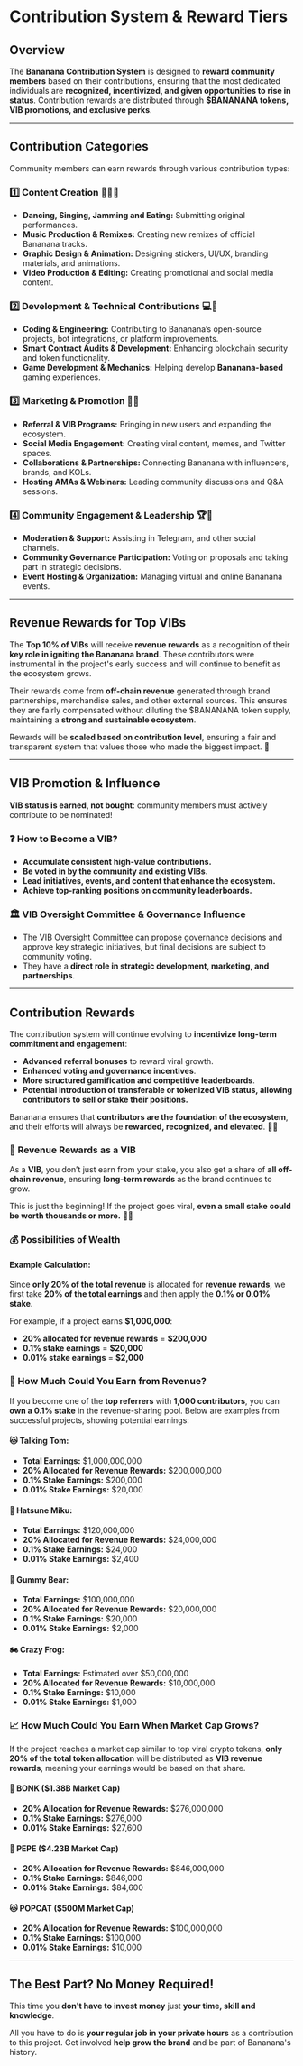 # Contribution System & Reward Tiers

## Overview
The **Bananana Contribution System** is designed to **reward community members** based on their contributions, ensuring that the most dedicated individuals are **recognized, incentivized, and given opportunities to rise in status**. Contribution rewards are distributed through **$BANANANA tokens, VIB promotions, and exclusive perks**.

---

## Contribution Categories
Community members can earn rewards through various contribution types:

### 1️⃣ Content Creation 🎨🎤🎶
- **Dancing, Singing, Jamming and Eating:** Submitting original performances.
- **Music Production & Remixes:** Creating new remixes of official Bananana tracks.
- **Graphic Design & Animation:** Designing stickers, UI/UX, branding materials, and animations.
- **Video Production & Editing:** Creating promotional and social media content.

### 2️⃣ Development & Technical Contributions 💻🔧
- **Coding & Engineering:** Contributing to Bananana’s open-source projects, bot integrations, or platform improvements.
- **Smart Contract Audits & Development:** Enhancing blockchain security and token functionality.
- **Game Development & Mechanics:** Helping develop **Bananana-based** gaming experiences.

### 3️⃣ Marketing & Promotion 📢🔥
- **Referral & VIB Programs:** Bringing in new users and expanding the ecosystem.
- **Social Media Engagement:** Creating viral content, memes, and Twitter spaces.
- **Collaborations & Partnerships:** Connecting Bananana with influencers, brands, and KOLs.
- **Hosting AMAs & Webinars:** Leading community discussions and Q&A sessions.

### 4️⃣ Community Engagement & Leadership 🏆🤝
- **Moderation & Support:** Assisting in Telegram, and other social channels.
- **Community Governance Participation:** Voting on proposals and taking part in strategic decisions.
- **Event Hosting & Organization:** Managing virtual and online Bananana events.

---

## Revenue Rewards for Top VIBs  

The **Top 10% of VIBs** will receive **revenue rewards** as a recognition of their **key role in igniting the Bananana brand**. These contributors were instrumental in the project's early success and will continue to benefit as the ecosystem grows.  

Their rewards come from **off-chain revenue** generated through brand partnerships, merchandise sales, and other external sources. This ensures they are fairly compensated without diluting the $BANANANA token supply, maintaining a **strong and sustainable ecosystem**.  

Rewards will be **scaled based on contribution level**, ensuring a fair and transparent system that values those who made the biggest impact. 🚀  

---

## VIB Promotion & Influence
**VIB status is earned, not bought**: community members must actively contribute to be nominated!

### ❓ How to Become a VIB?
- **Accumulate consistent high-value contributions.**
- **Be voted in by the community and existing VIBs.**
- **Lead initiatives, events, and content that enhance the ecosystem.**
- **Achieve top-ranking positions on community leaderboards.**

### 🏛️ VIB Oversight Committee & Governance Influence
- The VIB Oversight Committee can propose governance decisions and approve key strategic initiatives, but final decisions are subject to community voting.
- They have a **direct role in strategic development, marketing, and partnerships**.

---

## Contribution Rewards
The contribution system will continue evolving to **incentivize long-term commitment and engagement**:
- **Advanced referral bonuses** to reward viral growth.
- **Enhanced voting and governance incentives**.
- **More structured gamification and competitive leaderboards**.
- **Potential introduction of transferable or tokenized VIB status, allowing contributors to sell or stake their positions.**

Bananana ensures that **contributors are the foundation of the ecosystem**, and their efforts will always be **rewarded, recognized, and elevated**. 🚀🍌

### 🌟 Revenue Rewards as a VIB  
As a **VIB**, you don’t just earn from your stake, you also get a share of **all off-chain revenue**, ensuring **long-term rewards** as the brand continues to grow.  

This is just the beginning! If the project goes viral, **even a small stake could be worth thousands or more.** 🚀🔥  

### 💰 Possibilities of Wealth  

#### Example Calculation:  
Since **only 20% of the total revenue** is allocated for **revenue rewards**, we first take **20% of the total earnings** and then apply the **0.1% or 0.01% stake**.  

For example, if a project earns **$1,000,000**:  
- **20% allocated for revenue rewards** = **$200,000**  
- **0.1% stake earnings** = **$20,000**  
- **0.01% stake earnings** = **$2,000**  

### 🔢 How Much Could You Earn from Revenue?  
If you become one of the **top referrers** with **1,000 contributors**, you can **own a 0.1% stake** in the revenue-sharing pool. Below are examples from successful projects, showing potential earnings:  

#### 🐱 Talking Tom:  
- **Total Earnings:** $1,000,000,000  
- **20% Allocated for Revenue Rewards:** $200,000,000  
- **0.1% Stake Earnings:** $200,000  
- **0.01% Stake Earnings:** $20,000  

#### 🎤 Hatsune Miku:  
- **Total Earnings:** $120,000,000  
- **20% Allocated for Revenue Rewards:** $24,000,000  
- **0.1% Stake Earnings:** $24,000  
- **0.01% Stake Earnings:** $2,400  

#### 🐻 Gummy Bear:  
- **Total Earnings:** $100,000,000  
- **20% Allocated for Revenue Rewards:** $20,000,000  
- **0.1% Stake Earnings:** $20,000  
- **0.01% Stake Earnings:** $2,000  

#### 🏍️ Crazy Frog:  
- **Total Earnings:** Estimated over $50,000,000  
- **20% Allocated for Revenue Rewards:** $10,000,000  
- **0.1% Stake Earnings:** $10,000  
- **0.01% Stake Earnings:** $1,000  

### 📈 How Much Could You Earn When Market Cap Grows?  
If the project reaches a market cap similar to top viral crypto tokens, **only 20% of the total token allocation** will be distributed as **VIB revenue rewards**, meaning your earnings would be based on that share.  

#### 🐶 **BONK ($1.38B Market Cap)**  
- **20% Allocation for Revenue Rewards:** $276,000,000  
- **0.1% Stake Earnings:** $276,000  
- **0.01% Stake Earnings:** $27,600  

#### 🐸 **PEPE ($4.23B Market Cap)**  
- **20% Allocation for Revenue Rewards:** $846,000,000  
- **0.1% Stake Earnings:** $846,000  
- **0.01% Stake Earnings:** $84,600  

#### 🐱 **POPCAT ($500M Market Cap)**  
- **20% Allocation for Revenue Rewards:** $100,000,000  
- **0.1% Stake Earnings:** $100,000  
- **0.01% Stake Earnings:** $10,000  

---

## The Best Part? No Money Required!  
This time you **don't have to invest money** just **your time, skill and knowledge**.

All you have to do is **your regular job in your private hours** as a contribution to this project. Get involved **help grow the brand** and be part of Bananana's history.
